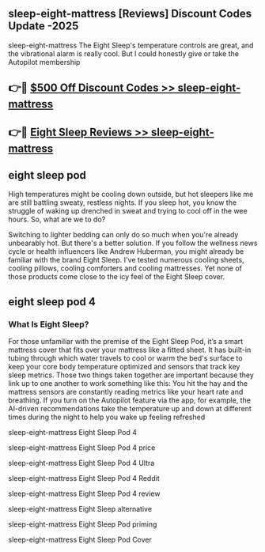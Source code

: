 ## sleep-eight-mattress [Reviews​] Discount Codes Update -2025

sleep-eight-mattress The Eight Sleep's temperature controls are great, and the vibrational alarm is really cool. But I could honestly give or take the Autopilot membership

## 👉🔴 [$500 Off Discount Codes >> sleep-eight-mattress](http://download.freeplayer.one?title=sleep-eight-mattress&ref=18-ES)

## 👉🔴 [Eight Sleep Reviews >> sleep-eight-mattress](http://download.freeplayer.one?title=sleep-eight-mattress&ref=18-ES)

## eight sleep pod

High temperatures might be cooling down outside, but hot sleepers like me are still battling sweaty, restless nights. If you sleep hot, you know the struggle of waking up drenched in sweat and trying to cool off in the wee hours. So, what are we to do?

Switching to lighter bedding can only do so much when you're already unbearably hot. But there's a better solution. If you follow the wellness news cycle or health influencers like Andrew Huberman, you might already be familiar with the brand Eight Sleep. I've tested numerous cooling sheets, cooling pillows, cooling comforters and cooling mattresses. Yet none of those products come close to the icy feel of the Eight Sleep cover.

## eight sleep pod 4

### What Is Eight Sleep?

For those unfamiliar with the premise of the Eight Sleep Pod, it’s a smart mattress cover that fits over your mattress like a fitted sheet. It has built-in tubing through which water travels to cool or warm the bed's surface to keep your core body temperature optimized and sensors that track key sleep metrics. Those two things taken together are important because they link up to one another to work something like this: You hit the hay and the mattress sensors are constantly reading metrics like your heart rate and breathing. If you turn on the Autopilot feature via the app, for example, the AI-driven recommendations take the temperature up and down at different times during the night to help you wake up feeling refreshed

sleep-eight-mattress Eight Sleep Pod 4

sleep-eight-mattress Eight Sleep Pod 4 price

sleep-eight-mattress Eight Sleep Pod 4 Ultra

sleep-eight-mattress Eight Sleep Pod 4 Reddit

sleep-eight-mattress Eight Sleep Pod 4 review

sleep-eight-mattress Eight Sleep alternative

sleep-eight-mattress Eight Sleep Pod priming

sleep-eight-mattress Eight Sleep Pod Cover